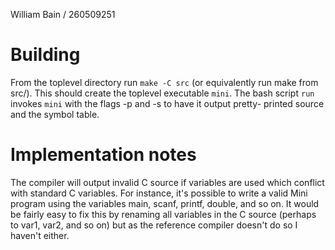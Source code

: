 William Bain / 260509251

Building
========

From the toplevel directory run `make -C src` (or equivalently run make from
src/). This should create the toplevel executable `mini`. The bash script
`run` invokes `mini` with the flags -p and -s to have it output pretty-
printed source and the symbol table.


Implementation notes
====================

The compiler will output invalid C source if variables are used which
conflict with standard C variables. For instance, it's possible to write a
valid Mini program using the variables main, scanf, printf, double, and so
on. It would be fairly easy to fix this by renaming all variables in the
C source (perhaps to var1, var2, and so on) but as the reference compiler
doesn't do so I haven't either.
